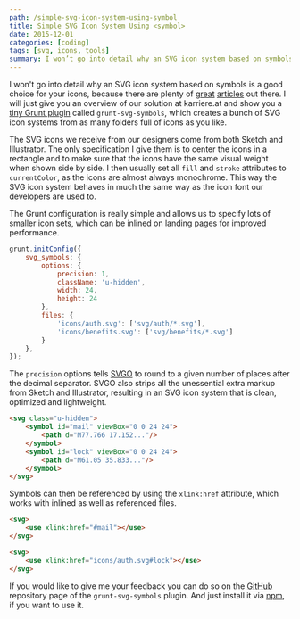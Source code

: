 ```yaml
---
path: /simple-svg-icon-system-using-symbol
title: Simple SVG Icon System Using <symbol>
date: 2015-12-01
categories: [coding]
tags: [svg, icons, tools]
summary: I won’t go into detail why an SVG icon system based on symbols is a good choice for your icons, because there are plenty of great articles out there. I will just give you an overview of our solution at karriere.at and show you a tiny Grunt plugin called <code>grunt-svg-symbols</code>, which creates a bunch of SVG icon systems from as many folders full of icons as you like.
---
```


I won't go into detail why an SVG icon system based on symbols is a good choice for your icons, because there are plenty of [great](https://css-tricks.com/svg-symbol-good-choice-icons/) [articles](https://24ways.org/2014/an-overview-of-svg-sprite-creation-techniques/) out there. I will just give you an overview of our solution at karriere.at and show you a [tiny Grunt plugin](https://www.npmjs.com/package/grunt-svg-symbols) called `grunt-svg-symbols`, which creates a bunch of SVG icon systems from as many folders full of icons as you like.

The SVG icons we receive from our designers come from both Sketch and Illustrator. The only specification I give them is to center the icons in a rectangle and to make sure that the icons have the same visual weight when shown side by side. I then usually set all `fill` and `stroke` attributes to `currentColor`, as the icons are almost always monochrome. This way the SVG icon system behaves in much the same way as the icon font our developers are used to.

The Grunt configuration is really simple and allows us to specify lots of smaller icon sets, which can be inlined on landing pages for improved performance.

~~~ js
grunt.initConfig({
    svg_symbols: {
        options: {
            precision: 1,
            className: 'u-hidden',
            width: 24,
            height: 24
        },
        files: {
            'icons/auth.svg': ['svg/auth/*.svg'],
            'icons/benefits.svg': ['svg/benefits/*.svg']
        }
    },
});
~~~

The `precision` options tells [SVGO](https://github.com/svg/svgo) to round to a given number of places after the decimal separator. SVGO also strips all the unessential extra markup from Sketch and Illustrator, resulting in an SVG icon system that is clean, optimized and lightweight.

~~~ html
<svg class="u-hidden">
    <symbol id="mail" viewBox="0 0 24 24">
        <path d="M77.766 17.152..."/>
    </symbol>
    <symbol id="lock" viewBox="0 0 24 24">
        <path d="M61.05 35.833..."/>
    </symbol>
</svg>
~~~

Symbols can then be referenced by using the `xlink:href` attribute, which works with inlined as well as referenced files.

~~~ html
<svg>
    <use xlink:href="#mail"></use>
</svg>
~~~

~~~ html
<svg>
    <use xlink:href="icons/auth.svg#lock"></use>
</svg>
~~~

If you would like to give me your feedback you can do so on the [GitHub](https://github.com/Lorti/grunt-svg-symbols) repository page of the `grunt-svg-symbols` plugin. And just install it via
[npm](https://www.npmjs.com/package/grunt-svg-symbols), if you want to use it.
